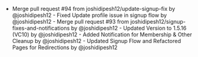 - Merge pull request #94 from joshidipesh12/update-signup-fix by @joshidipesh12 - Fixed Update profile issue in signup flow by @joshidipesh12 - Merge pull request #93 from joshidipesh12/signup-fixes-and-notifications by @joshidipesh12 - Updated Version to 1.5.16 (VC10) by @joshidipesh12 - Added Notification for Membership & Other Cleanup by @joshidipesh12 - Updated Signup Flow and Refactored Pages for Redirections by @joshidipesh12
